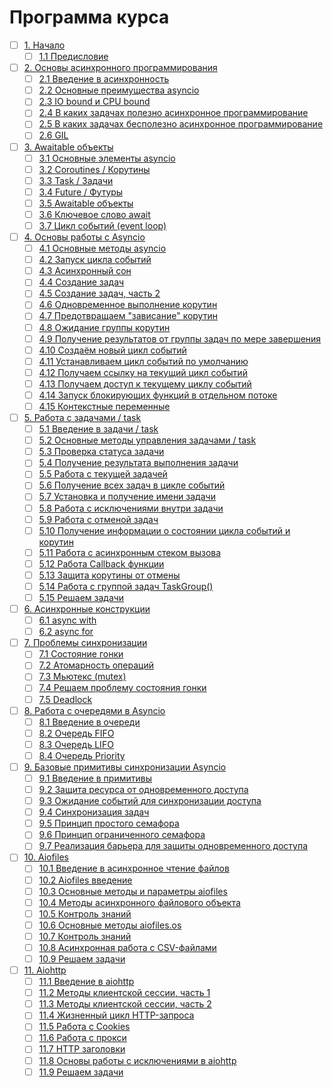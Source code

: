 # Программа курса
- [ ] [1. Начало](https://github.com/tskdvraz0r/education/tree/main/stepik/pavel_khoshev/01_course_multiprocessing_python/module/module_01)
    - [ ] [1.1 Предисловие](https://github.com/tskdvraz0r/education/tree/main/stepik/pavel_khoshev/01_course_multiprocessing_python/module/module_01/lesson_01)

- [ ] [2. Основы асинхронного программирования](https://github.com/tskdvraz0r/education/tree/main/stepik/pavel_khoshev/01_course_multiprocessing_python/module/module_02)
    - [ ] [2.1 Введение в асинхронность](https://github.com/tskdvraz0r/education/tree/main/stepik/pavel_khoshev/01_course_multiprocessing_python/module/module_02/lesson_01)
    - [ ] [2.2 Основные преимущества asyncio](https://github.com/tskdvraz0r/education/tree/main/stepik/pavel_khoshev/01_course_multiprocessing_python/module/module_02/lesson_02)
    - [ ] [2.3 IO bound и CPU bound](https://github.com/tskdvraz0r/education/tree/main/stepik/pavel_khoshev/01_course_multiprocessing_python/module/module_02/lesson_03)
    - [ ] [2.4 В каких задачах полезно асинхронное программирование](https://github.com/tskdvraz0r/education/tree/main/stepik/pavel_khoshev/01_course_multiprocessing_python/module/module_02/lesson_04)
    - [ ] [2.5 В каких задачах бесполезно асинхронное программирование](https://github.com/tskdvraz0r/education/tree/main/stepik/pavel_khoshev/01_course_multiprocessing_python/module/module_02/lesson_05)
    - [ ] [2.6 GIL](https://github.com/tskdvraz0r/education/tree/main/stepik/pavel_khoshev/01_course_multiprocessing_python/module/module_02/lesson_06)

- [ ] [3. Awaitable объекты](https://github.com/tskdvraz0r/education/tree/main/stepik/pavel_khoshev/01_course_multiprocessing_python/module/module_03)
    - [ ] [3.1 Основные элементы asyncio](https://github.com/tskdvraz0r/education/tree/main/stepik/pavel_khoshev/01_course_multiprocessing_python/module/module_03/lesson_01)
    - [ ] [3.2 Coroutines / Корутины](https://github.com/tskdvraz0r/education/tree/main/stepik/pavel_khoshev/01_course_multiprocessing_python/module/module_03/lesson_02)
    - [ ] [3.3 Task / Задачи](https://github.com/tskdvraz0r/education/tree/main/stepik/pavel_khoshev/01_course_multiprocessing_python/module/module_03/lesson_03)
    - [ ] [3.4 Future / Футуры](https://github.com/tskdvraz0r/education/tree/main/stepik/pavel_khoshev/01_course_multiprocessing_python/module/module_03/lesson_04)
    - [ ] [3.5 Awaitable объекты](https://github.com/tskdvraz0r/education/tree/main/stepik/pavel_khoshev/01_course_multiprocessing_python/module/module_03/lesson_05)
    - [ ] [3.6 Ключевое слово await](https://github.com/tskdvraz0r/education/tree/main/stepik/pavel_khoshev/01_course_multiprocessing_python/module/module_03/lesson_06)
    - [ ] [3.7 Цикл событий (event loop)](https://github.com/tskdvraz0r/education/tree/main/stepik/pavel_khoshev/01_course_multiprocessing_python/module/module_03/lesson_07)

- [ ] [4. Основы работы с Asyncio](https://github.com/tskdvraz0r/education/tree/main/stepik/pavel_khoshev/01_course_multiprocessing_python/module/module_04)
    - [ ] [4.1 Основные методы asyncio](https://github.com/tskdvraz0r/education/tree/main/stepik/pavel_khoshev/01_course_multiprocessing_python/module/module_04/lesson_01)
    - [ ] [4.2 Запуск цикла событий](https://github.com/tskdvraz0r/education/tree/main/stepik/pavel_khoshev/01_course_multiprocessing_python/module/module_04/lesson_02)
    - [ ] [4.3 Асинхронный сон](https://github.com/tskdvraz0r/education/tree/main/stepik/pavel_khoshev/01_course_multiprocessing_python/module/module_04/lesson_03)
    - [ ] [4.4 Создание задач](https://github.com/tskdvraz0r/education/tree/main/stepik/pavel_khoshev/01_course_multiprocessing_python/module/module_04/lesson_04)
    - [ ] [4.5 Создание задач, часть 2](https://github.com/tskdvraz0r/education/tree/main/stepik/pavel_khoshev/01_course_multiprocessing_python/module/module_04/lesson_05)
    - [ ] [4.6 Одновременное выполнение корутин](https://github.com/tskdvraz0r/education/tree/main/stepik/pavel_khoshev/01_course_multiprocessing_python/module/module_04/lesson_06)
    - [ ] [4.7 Предотвращаем "зависание" корутин](https://github.com/tskdvraz0r/education/tree/main/stepik/pavel_khoshev/01_course_multiprocessing_python/module/module_04/lesson_07)
    - [ ] [4.8 Ожидание группы корутин](https://github.com/tskdvraz0r/education/tree/main/stepik/pavel_khoshev/01_course_multiprocessing_python/module/module_04/lesson_08)
    - [ ] [4.9 Получение результатов от группы задач по мере завершения](https://github.com/tskdvraz0r/education/tree/main/stepik/pavel_khoshev/01_course_multiprocessing_python/module/module_04/lesson_09)
    - [ ] [4.10 Создаём новый цикл событий](https://github.com/tskdvraz0r/education/tree/main/stepik/pavel_khoshev/01_course_multiprocessing_python/module/module_04/lesson_10)
    - [ ] [4.11 Устанавливаем цикл событий по умолчанию](https://github.com/tskdvraz0r/education/tree/main/stepik/pavel_khoshev/01_course_multiprocessing_python/module/module_04/lesson_11)
    - [ ] [4.12 Получаем ссылку на текущий цикл событий](https://github.com/tskdvraz0r/education/tree/main/stepik/pavel_khoshev/01_course_multiprocessing_python/module/module_04/lesson_12)
    - [ ] [4.13 Получаем доступ к текущему циклу событий](https://github.com/tskdvraz0r/education/tree/main/stepik/pavel_khoshev/01_course_multiprocessing_python/module/module_04/lesson_13)
    - [ ] [4.14 Запуск блокирующих функций в отдельном потоке](https://github.com/tskdvraz0r/education/tree/main/stepik/pavel_khoshev/01_course_multiprocessing_python/module/module_04/lesson_14)
    - [ ] [4.15 Контекстные переменные](https://github.com/tskdvraz0r/education/tree/main/stepik/pavel_khoshev/01_course_multiprocessing_python/module/module_04/lesson_15)

- [ ] [5. Работа с задачами / task](https://github.com/tskdvraz0r/education/tree/main/stepik/pavel_khoshev/01_course_multiprocessing_python/module/module_05)
    - [ ] [5.1 Введение в задачи / task](https://github.com/tskdvraz0r/education/tree/main/stepik/pavel_khoshev/01_course_multiprocessing_python/module/module_05/lesson_01)
    - [ ] [5.2 Основные методы управления задачами / task](https://github.com/tskdvraz0r/education/tree/main/stepik/pavel_khoshev/01_course_multiprocessing_python/module/module_05/lesson_02)
    - [ ] [5.3 Проверка статуса задачи](https://github.com/tskdvraz0r/education/tree/main/stepik/pavel_khoshev/01_course_multiprocessing_python/module/module_05/lesson_03)
    - [ ] [5.4 Получение результата выполнения задачи](https://github.com/tskdvraz0r/education/tree/main/stepik/pavel_khoshev/01_course_multiprocessing_python/module/module_05/lesson_04)
    - [ ] [5.5 Работа с текущей задачей](https://github.com/tskdvraz0r/education/tree/main/stepik/pavel_khoshev/01_course_multiprocessing_python/module/module_05/lesson_05)
    - [ ] [5.6 Получение всех задач в цикле событий](https://github.com/tskdvraz0r/education/tree/main/stepik/pavel_khoshev/01_course_multiprocessing_python/module/module_05/lesson_06)
    - [ ] [5.7 Установка и получение имени задачи](https://github.com/tskdvraz0r/education/tree/main/stepik/pavel_khoshev/01_course_multiprocessing_python/module/module_05/lesson_07)
    - [ ] [5.8 Работа с исключениями внутри задачи](https://github.com/tskdvraz0r/education/tree/main/stepik/pavel_khoshev/01_course_multiprocessing_python/module/module_05/lesson_08)
    - [ ] [5.9 Работа с отменой задач](https://github.com/tskdvraz0r/education/tree/main/stepik/pavel_khoshev/01_course_multiprocessing_python/module/module_05/lesson_09)
    - [ ] [5.10 Получение информации о состоянии цикла событий и корутин](https://github.com/tskdvraz0r/education/tree/main/stepik/pavel_khoshev/01_course_multiprocessing_python/module/module_05/lesson_10)
    - [ ] [5.11 Работа с асинхронным стеком вызова](https://github.com/tskdvraz0r/education/tree/main/stepik/pavel_khoshev/01_course_multiprocessing_python/module/module_05/lesson_11)
    - [ ] [5.12 Работа Сallback функции ](https://github.com/tskdvraz0r/education/tree/main/stepik/pavel_khoshev/01_course_multiprocessing_python/module/module_05/lesson_12)
    - [ ] [5.13 Защита корутины от отмены](https://github.com/tskdvraz0r/education/tree/main/stepik/pavel_khoshev/01_course_multiprocessing_python/module/module_05/lesson_13)
    - [ ] [5.14 Работа с группой задач TaskGroup()](https://github.com/tskdvraz0r/education/tree/main/stepik/pavel_khoshev/01_course_multiprocessing_python/module/module_05/lesson_14)
    - [ ] [5.15 Решаем задачи](https://github.com/tskdvraz0r/education/tree/main/stepik/pavel_khoshev/01_course_multiprocessing_python/module/module_05/lesson_15)

- [ ] [6. Асинхронные конструкции](https://github.com/tskdvraz0r/education/tree/main/stepik/pavel_khoshev/01_course_multiprocessing_python/module/module_06)
    - [ ] [6.1 async with](https://github.com/tskdvraz0r/education/tree/main/stepik/pavel_khoshev/01_course_multiprocessing_python/module/module_06/lesson_01)
    - [ ] [6.2 async for](https://github.com/tskdvraz0r/education/tree/main/stepik/pavel_khoshev/01_course_multiprocessing_python/module/module_06/lesson_02)

- [ ] [7. Проблемы синхронизации](https://github.com/tskdvraz0r/education/tree/main/stepik/pavel_khoshev/01_course_multiprocessing_python/module/module_07)
    - [ ] [7.1 Состояние гонки](https://github.com/tskdvraz0r/education/tree/main/stepik/pavel_khoshev/01_course_multiprocessing_python/module/module_07/lesson_01)
    - [ ] [7.2 Атомарность операций](https://github.com/tskdvraz0r/education/tree/main/stepik/pavel_khoshev/01_course_multiprocessing_python/module/module_07/lesson_02)
    - [ ] [7.3 Мьютекс (mutex)](https://github.com/tskdvraz0r/education/tree/main/stepik/pavel_khoshev/01_course_multiprocessing_python/module/module_07/lesson_03)
    - [ ] [7.4 Решаем проблему состояния гонки](https://github.com/tskdvraz0r/education/tree/main/stepik/pavel_khoshev/01_course_multiprocessing_python/module/module_07/lesson_04)
    - [ ] [7.5 Deadlock](https://github.com/tskdvraz0r/education/tree/main/stepik/pavel_khoshev/01_course_multiprocessing_python/module/module_07/lesson_05)

- [ ] [8. Работа с очередями в Asyncio](https://github.com/tskdvraz0r/education/tree/main/stepik/pavel_khoshev/01_course_multiprocessing_python/module/module_08)
    - [ ] [8.1 Введение в очереди](https://github.com/tskdvraz0r/education/tree/main/stepik/pavel_khoshev/01_course_multiprocessing_python/module/module_08/lesson_01)
    - [ ] [8.2 Очередь FIFO](https://github.com/tskdvraz0r/education/tree/main/stepik/pavel_khoshev/01_course_multiprocessing_python/module/module_08/lesson_02)
    - [ ] [8.3 Очередь LIFO](https://github.com/tskdvraz0r/education/tree/main/stepik/pavel_khoshev/01_course_multiprocessing_python/module/module_08/lesson_03)
    - [ ] [8.4 Очередь Priority](https://github.com/tskdvraz0r/education/tree/main/stepik/pavel_khoshev/01_course_multiprocessing_python/module/module_08/lesson_04)

- [ ] [9. Базовые примитивы синхронизации Asyncio](https://github.com/tskdvraz0r/education/tree/main/stepik/pavel_khoshev/01_course_multiprocessing_python/module/module_09)
    - [ ] [9.1 Введение в примитивы](https://github.com/tskdvraz0r/education/tree/main/stepik/pavel_khoshev/01_course_multiprocessing_python/module/module_09/lesson_01)
    - [ ] [9.2 Защита ресурса от одновременного доступа](https://github.com/tskdvraz0r/education/tree/main/stepik/pavel_khoshev/01_course_multiprocessing_python/module/module_09/lesson_02)
    - [ ] [9.3 Ожидание событий для синхронизации доступа](https://github.com/tskdvraz0r/education/tree/main/stepik/pavel_khoshev/01_course_multiprocessing_python/module/module_09/lesson_03)
    - [ ] [9.4 Синхронизация задач](https://github.com/tskdvraz0r/education/tree/main/stepik/pavel_khoshev/01_course_multiprocessing_python/module/module_09/lesson_04)
    - [ ] [9.5 Принцип простого семафора](https://github.com/tskdvraz0r/education/tree/main/stepik/pavel_khoshev/01_course_multiprocessing_python/module/module_09/lesson_05)
    - [ ] [9.6 Принцип ограниченного семафора](https://github.com/tskdvraz0r/education/tree/main/stepik/pavel_khoshev/01_course_multiprocessing_python/module/module_09/lesson_06)
    - [ ] [9.7 Реализация барьера для защиты одновременного доступа](https://github.com/tskdvraz0r/education/tree/main/stepik/pavel_khoshev/01_course_multiprocessing_python/module/module_09/lesson_07)

- [ ] [10. Aiofiles](https://github.com/tskdvraz0r/education/tree/main/stepik/pavel_khoshev/01_course_multiprocessing_python/module/module_10)
    - [ ] [10.1 Введение в асинхронное чтение файлов](https://github.com/tskdvraz0r/education/tree/main/stepik/pavel_khoshev/01_course_multiprocessing_python/module/module_10/lesson_01)
    - [ ] [10.2 Aiofiles введение](https://github.com/tskdvraz0r/education/tree/main/stepik/pavel_khoshev/01_course_multiprocessing_python/module/module_10/lesson_02)
    - [ ] [10.3 Основные методы и параметры аiofiles](https://github.com/tskdvraz0r/education/tree/main/stepik/pavel_khoshev/01_course_multiprocessing_python/module/module_10/lesson_03)
    - [ ] [10.4 Методы асинхронного файлового объекта](https://github.com/tskdvraz0r/education/tree/main/stepik/pavel_khoshev/01_course_multiprocessing_python/module/module_10/lesson_04)
    - [ ] [10.5 Контроль знаний](https://github.com/tskdvraz0r/education/tree/main/stepik/pavel_khoshev/01_course_multiprocessing_python/module/module_10/lesson_05)
    - [ ] [10.6 Основные методы аiofiles.os](https://github.com/tskdvraz0r/education/tree/main/stepik/pavel_khoshev/01_course_multiprocessing_python/module/module_10/lesson_06)
    - [ ] [10.7 Контроль знаний](https://github.com/tskdvraz0r/education/tree/main/stepik/pavel_khoshev/01_course_multiprocessing_python/module/module_10/lesson_07)
    - [ ] [10.8 Асинхронная работа с CSV-файлами](https://github.com/tskdvraz0r/education/tree/main/stepik/pavel_khoshev/01_course_multiprocessing_python/module/module_10/lesson_08)
    - [ ] [10.9 Решаем задачи](https://github.com/tskdvraz0r/education/tree/main/stepik/pavel_khoshev/01_course_multiprocessing_python/module/module_10/lesson_09)

- [ ] [11. Aiohttp](https://github.com/tskdvraz0r/education/tree/main/stepik/pavel_khoshev/01_course_multiprocessing_python/module/module_11)
    - [ ] [11.1 Введение в aiohttp](https://github.com/tskdvraz0r/education/tree/main/stepik/pavel_khoshev/01_course_multiprocessing_python/module/module_11/lesson_01)
    - [ ] [11.2 Методы клиентской сессии, часть 1](https://github.com/tskdvraz0r/education/tree/main/stepik/pavel_khoshev/01_course_multiprocessing_python/module/module_11/lesson_02)
    - [ ] [11.3 Методы клиентской сессии, часть 2](https://github.com/tskdvraz0r/education/tree/main/stepik/pavel_khoshev/01_course_multiprocessing_python/module/module_11/lesson_03)
    - [ ] [11.4 Жизненный цикл HTTP-запроса](https://github.com/tskdvraz0r/education/tree/main/stepik/pavel_khoshev/01_course_multiprocessing_python/module/module_11/lesson_04)
    - [ ] [11.5 Работа с Cookies](https://github.com/tskdvraz0r/education/tree/main/stepik/pavel_khoshev/01_course_multiprocessing_python/module/module_11/lesson_05)
    - [ ] [11.6 Работа с прокси](https://github.com/tskdvraz0r/education/tree/main/stepik/pavel_khoshev/01_course_multiprocessing_python/module/module_11/lesson_06)
    - [ ] [11.7 HTTP заголовки](https://github.com/tskdvraz0r/education/tree/main/stepik/pavel_khoshev/01_course_multiprocessing_python/module/module_11/lesson_07)
    - [ ] [11.8 Основы работы с исключениями в aiohttp](https://github.com/tskdvraz0r/education/tree/main/stepik/pavel_khoshev/01_course_multiprocessing_python/module/module_11/lesson_08)
    - [ ] [11.9 Решаем задачи](https://github.com/tskdvraz0r/education/tree/main/stepik/pavel_khoshev/01_course_multiprocessing_python/module/module_11/lesson_09)
